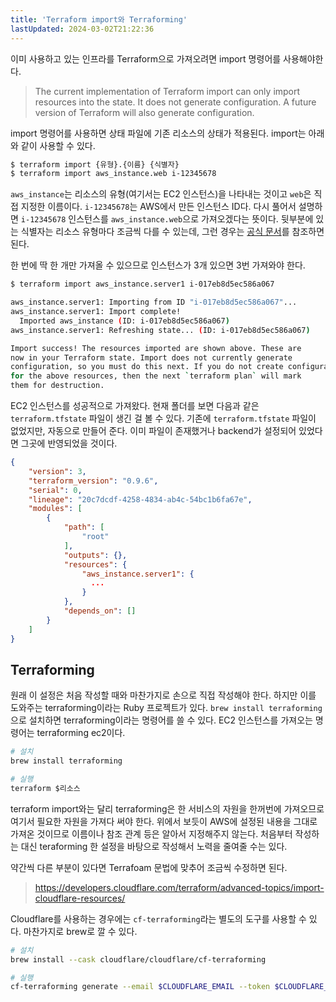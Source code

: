 ```yaml
---
title: 'Terraform import와 Terraforming'
lastUpdated: 2024-03-02T21:22:36
---
```


이미 사용하고 있는 인프라를 Terraform으로 가져오려면 import 명령어를 사용해야한다.

> The current implementation of Terraform import can only import resources into the state. It does not generate configuration. A future version of Terraform will also generate configuration.

import 명령어를 사용하면 상태 파일에 기존 리소스의 상태가 적용된다. import는 아래와 같이 사용할 수 있다.

```bash
$ terraform import {유형}.{이름} {식별자}
$ terraform import aws_instance.web i-12345678
```

`aws_instance`는 리소스의 유형(여기서는 EC2 인스턴스)을 나타내는 것이고 `web`은 직접 지정한 이름이다. `i-12345678`는 AWS에서 만든 인스턴스 ID다. 다시 풀어서 설명하면 `i-12345678` 인스턴스를 `aws_instance.web`으로 가져오겠다는 뜻이다. 뒷부분에 있는 식별자는 리소스 유형마다 조금씩 다를 수 있는데, 그런 경우는 [공식 문서](https://www.terraform.io/docs/providers/aws/r/instance.html#import)를 참조하면 된다.


한 번에 딱 한 개만 가져올 수 있으므로 인스턴스가 3개 있으면 3번 가져와야 한다.

```bash
$ terraform import aws_instance.server1 i-017eb8d5ec586a067

aws_instance.server1: Importing from ID "i-017eb8d5ec586a067"...
aws_instance.server1: Import complete!
  Imported aws_instance (ID: i-017eb8d5ec586a067)
aws_instance.server1: Refreshing state... (ID: i-017eb8d5ec586a067)

Import success! The resources imported are shown above. These are
now in your Terraform state. Import does not currently generate
configuration, so you must do this next. If you do not create configuration
for the above resources, then the next `terraform plan` will mark
them for destruction.
```

EC2 인스턴스를 성공적으로 가져왔다. 현재 폴더를 보면 다음과 같은 `terraform.tfstate` 파일이 생긴 걸 볼 수 있다. 기존에 `terraform.tfstate` 파일이 없었지만, 자동으로 만들어 준다. 이미 파일이 존재했거나 backend가 설정되어 있었다면 그곳에 반영되었을 것이다.

```json
{
    "version": 3,
    "terraform_version": "0.9.6",
    "serial": 0,
    "lineage": "20c7dcdf-4258-4834-ab4c-54bc1b6fa67e",
    "modules": [
        {
            "path": [
                "root"
            ],
            "outputs": {},
            "resources": {
                "aws_instance.server1": {
                  ...
                }
            },
            "depends_on": []
        }
    ]
}
```

## Terraforming

원래 이 설정은 처음 작성할 때와 마찬가지로 손으로 직접 작성해야 한다. 하지만 이를 도와주는 terraforming이라는 Ruby 프로젝트가 있다. `brew install terraforming`으로 설치하면 terraforming이라는 명령어를 쓸 수 있다. EC2 인스턴스를 가져오는 명령어는 terraforming ec2이다.

```bash
# 설치
brew install terraforming

# 실행
terraform $리소스
```

terraform import와는 달리 terraforming은 한 서비스의 자원을 한꺼번에 가져오므로 여기서 필요한 자원을 가져다 써야 한다. 위에서 보듯이 AWS에 설정된 내용을 그대로 가져온 것이므로 이름이나 참조 관계 등은 알아서 지정해주지 않는다. 처음부터 작성하는 대신 teraforming 한 설정을 바탕으로 작성해서 노력을 줄여줄 수는 있다.

약간씩 다른 부분이 있다면 Terrafoam 문법에 맞추어 조금씩 수정하면 된다.

> https://developers.cloudflare.com/terraform/advanced-topics/import-cloudflare-resources/

Cloudflare를 사용하는 경우에는 `cf-terraforming`라는 별도의 도구를 사용할 수 있다. 마찬가지로 brew로 깔 수 있다. 

```bash
# 설치
brew install --cask cloudflare/cloudflare/cf-terraforming

# 실행
cf-terraforming generate --email $CLOUDFLARE_EMAIL --token $CLOUDFLARE_API_TOKEN --resource-type $리소스 > importing-example.tf
```